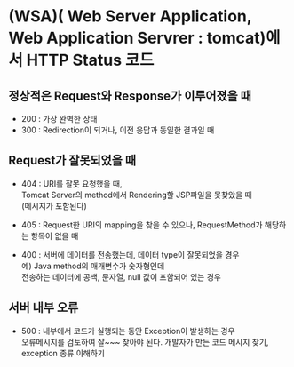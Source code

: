 # (WSA)( Web Server Application, Web Application Servrer : tomcat)에서  HTTP Status 코드

## 정상적은 Request와 Response가 이루어졌을 때
* 200 : 가장 완벽한 상태  
* 300 : Redirection이 되거나, 이전 응답과 동일한 결과일 때

## Request가 잘못되었을 때
* 404 : URI를 잘못 요청했을 때,  
Tomcat Server의 method에서 Rendering할 JSP파일을 못찾았을 때  
(메시지가 포함된다)

* 405 : Request한 URI의 mapping을 찾을 수 있으나, RequestMethod가 해당하는 항목이 없을 때

* 400 : 서버에 데이터를 전송했는데, 데이터 type이 잘못되었을 경우  
예) Java method의 매개변수가 숫자형인데  
전송하는 데이터에 공백, 문자열, null 값이 포함되어 있는 경우

## 서버 내부 오류
* 500 : 내부에서 코드가 실행되는 동안 Exception이 발생하는 경우  
오류메시지를 검토하여 잘~~~ 찾아야 된다.
개발자가 만든 코드 메시지 찾기, exception 종류 이해하기